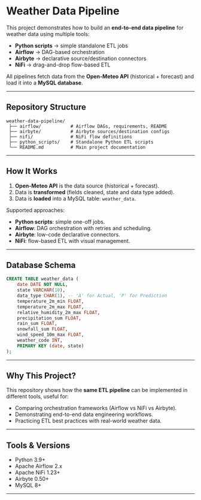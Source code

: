 # Weather Data Pipeline 

This project demonstrates how to build an **end-to-end data pipeline** for weather data using multiple tools:  
- **Python scripts** → simple standalone ETL jobs  
- **Airflow** → DAG-based orchestration  
- **Airbyte** → declarative source/destination connectors  
- **NiFi** → drag-and-drop flow-based ETL  

All pipelines fetch data from the **Open-Meteo API** (historical + forecast) and load it into a **MySQL database**.

---

## Repository Structure
```
weather-data-pipeline/
 ├── airflow/           # Airflow DAGs, requirements, README
 ├── airbyte/           # Airbyte sources/destination configs
 ├── nifi/              # NiFi flow definitions
 ├── python_scripts/    # Standalone Python ETL scripts
 └── README.md          # Main project documentation
```

---

##  How It Works
1. **Open-Meteo API** is the data source (historical + forecast).  
2. Data is **transformed** (fields cleaned, state and data type added).  
3. Data is **loaded** into a MySQL table: `weather_data`.  

Supported approaches:
- **Python scripts**: simple one-off jobs.  
- **Airflow**: DAG orchestration with retries and scheduling.  
- **Airbyte**: low-code declarative connectors.  
- **NiFi**: flow-based ETL with visual management.  

---

##  Database Schema
```sql
CREATE TABLE weather_data (
    date DATE NOT NULL,
    state VARCHAR(10),
    data_type CHAR(1), -- 'A' for Actual, 'P' for Prediction
    temperature_2m_min FLOAT,
    temperature_2m_max FLOAT,
    relative_humidity_2m_max FLOAT,
    precipitation_sum FLOAT,
    rain_sum FLOAT,
    snowfall_sum FLOAT,
    wind_speed_10m_max FLOAT,
    weather_code INT,
    PRIMARY KEY (date, state)
);
```

---

##  Why This Project?
This repository shows how the **same ETL pipeline** can be implemented in different tools, useful for:  
- Comparing orchestration frameworks (Airflow vs NiFi vs Airbyte).  
- Demonstrating end-to-end data engineering workflows.  
- Practicing ETL best practices with real-world weather data.

---

##  Tools & Versions
- Python 3.9+  
- Apache Airflow 2.x  
- Apache NiFi 1.23+  
- Airbyte 0.50+  
- MySQL 8+  

---

